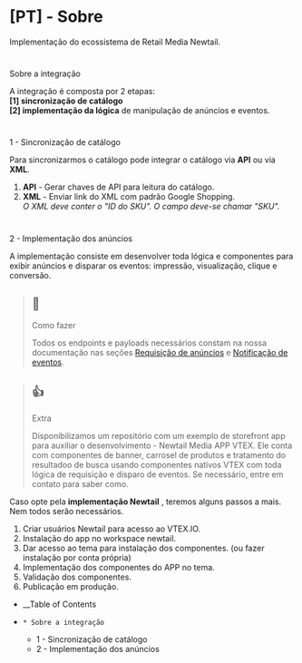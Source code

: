 

# [PT] - Sobre

Implementação do ecossistema de Retail Media Newtail.

#

Sobre a integração

A integração é composta por 2 etapas:  
**[1] sincronização de catálogo**  
**[2] implementação da lógica** de manipulação de anúncios e eventos.

#

1 - Sincronização de catálogo

Para sincronizarmos o catálogo pode integrar o catálogo via **API** ou via
**XML**.

  1. **API** \- Gerar chaves de API para leitura do catálogo.
  2. **XML** \- Enviar link do XML com padrão Google Shopping.  
_O XML deve conter o "ID do SKU". O campo deve-se chamar "SKU"._

#

2 - Implementação dos anúncios

A implementação consiste em desenvolver toda lógica e componentes para exibir
anúncios e disparar os eventos: impressão, visualização, clique e conversão.

> ## 📘
>
> Como fazer
>
> Todos os endpoints e payloads necessários constam na nossa documentação nas
> seções [Requisição de anúncios](/reference/requisicao-de-anuncios) e
> [Notificação de eventos](/reference/notificacao-de-eventos).

> ## 👍
>
> Extra
>
> Disponibilizamos um repositório com um exemplo de storefront app para
> auxiliar o desenvolvimento - Newtail Media APP VTEX. Ele conta com
> componentes de banner, carrosel de produtos e tratamento do resultadoo de
> busca usando componentes nativos VTEX com toda lógica de requisição e
> disparo de eventos. Se necessário, entre em contato para saber como.

Caso opte pela **implementação Newtail** , teremos alguns passos a mais. Nem
todos serão necessários.

  1. Criar usuários Newtail para acesso ao VTEX.IO.
  2. Instalação do app no workspace newtail. 
  3. Dar acesso ao tema para instalação dos componentes. (ou fazer instalação por conta própria)
  4. Implementação dos componentes do APP no tema.
  5. Validação dos componentes.
  6. Publicação em produção.

  * __Table of Contents
  *     * Sobre a integração
    * 1 - Sincronização de catálogo
    * 2 - Implementação dos anúncios

